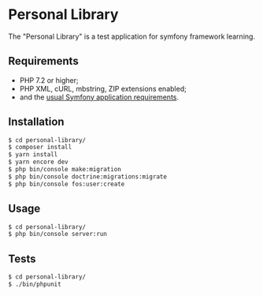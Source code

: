 Personal Library
================

The "Personal Library" is a test application for symfony framework learning.

Requirements
------------

  * PHP 7.2 or higher;
  * PHP XML, cURL, mbstring, ZIP extensions enabled;
  * and the [usual Symfony application requirements][1].

Installation
------------


```bash
$ cd personal-library/
$ composer install
$ yarn install
$ yarn encore dev
$ php bin/console make:migration
$ php bin/console doctrine:migrations:migrate
$ php bin/console fos:user:create
```

Usage
-----

```bash
$ cd personal-library/
$ php bin/console server:run
```

Tests
-----

```bash
$ cd personal-library/
$ ./bin/phpunit
```

[1]: https://symfony.com/doc/current/reference/requirements.html
